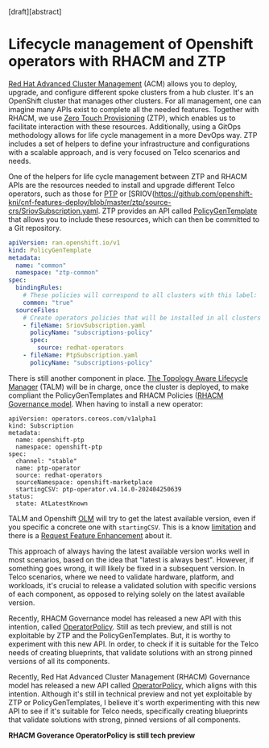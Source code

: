 [draft][abstract]

# Lifecycle management of Openshift operators with RHACM and ZTP

[Red Hat Advanced Cluster Management](https://www.redhat.com/en/technologies/management/advanced-cluster-management) (ACM) allows you to deploy, upgrade, and configure different spoke clusters from a hub cluster. It's an OpenShift cluster that manages other clusters. For all management, one can imagine many APIs exist to complete all the needed features. Together with RHACM, we use [Zero Touch Provisioning](https://docs.openshift.com/container-platform/4.16/edge_computing/ztp-preparing-the-hub-cluster.html) (ZTP), which enables us to facilitate interaction with these resources. Additionally, using a GitOps methodology allows for life cycle management in a more DevOps way. ZTP includes a set of helpers to define your infrastructure and configurations with a scalable approach, and is very focused on Telco scenarios and needs.

One of the helpers for life cycle management between ZTP and RHACM APIs are the resources needed to install and upgrade different Telco operators, such as those for [PTP](https://github.com/openshift-kni/cnf-features-deploy/blob/master/ztp/source-crs/PtpSubscription.yaml) or [SRIOV(https://github.com/openshift-kni/cnf-features-deploy/blob/master/ztp/source-crs/SriovSubscription.yaml. ZTP provides an API called [PolicyGenTemplate](https://docs.openshift.com/container-platform/4.16/edge_computing/policygentemplate_for_ztp/ztp-configuring-managed-clusters-policies.html) that allows you to 
include these resources, which can then be committed to a Git repository.


```yaml
apiVersion: ran.openshift.io/v1
kind: PolicyGenTemplate
metadata:
  name: "common"
  namespace: "ztp-common"
spec:
  bindingRules:
    # These policies will correspond to all clusters with this label:
    common: "true"
  sourceFiles:
    # Create operators policies that will be installed in all clusters
    - fileName: SriovSubscription.yaml
      policyName: "subscriptions-policy"
      spec:
        source: redhat-operators
	- fileName: PtpSubscription.yaml
	  policyName: "subscriptions-policy"
````

There is still another component in place. [The Topology Aware Lifecycle Manager](https://www.redhat.com/en/blog/how-to-use-the-topology-aware-lifecycle-manager) (TALM) will be in charge, once the cluster is deployed, to make compliant the PolicyGenTemplates and RHACM Policies ([RHACM Governance model](https://docs.redhat.com/en/documentation/red_hat_advanced_cluster_management_for_kubernetes/2.11/html-single/governance). When having to install a new operator:

```
apiVersion: operators.coreos.com/v1alpha1
kind: Subscription
metadata:
  name: openshift-ptp
  namespace: openshift-ptp
spec:
  channel: "stable"
  name: ptp-operator
  source: redhat-operators
  sourceNamespace: openshift-marketplace
  startingCSV: ptp-operator.v4.14.0-202404250639
status:
  state: AtLatestKnown
```

TALM and Openshift [OLM](https://docs.openshift.com/container-platform/4.16/operators/understanding/olm/olm-understanding-olm.html) will try to get the latest available version, even if you specific a concrete one with `startingCSV`.
This is a know [limitation](https://issues.redhat.com/browse/OCPBUGS-22838) and there is a [Request Feature Enhancement](https://issues.redhat.com/browse/RFE-4890) about it. 

This approach of always having the latest available version works well in most scenarios, based on the idea that "latest is always best". However, if something goes wrong, it will likely be fixed in a subsequent version. In Telco scenarios, where we need to validate hardware, platform, and workloads, it's crucial to release a validated solution with specific versions of each component, as opposed to relying solely on the latest available version.


Recently, RHACM Governance model has released a new API with this intention, called [OperatorPolicy](https://docs.redhat.com/en/documentation/red_hat_advanced_cluster_management_for_kubernetes/2.10/html/governance/governance#policy-operator). Still as tech preview, and still is not exploitable by ZTP and the PolicyGenTemplates. But, it is worthy to experiment with this new API. In order, to check if it is suitable for the Telco needs of creating blueprints, that validate solutions with an strong pinned versions of all its components.  

Recently, Red Hat Advanced Cluster Management (RHACM) Governance model has released a new API called  [OperatorPolicy](https://docs.redhat.com/en/documentation/red_hat_advanced_cluster_management_for_kubernetes/2.10/html/governance/governance#policy-operator), which aligns with this intention. Although it's still in technical preview and not yet exploitable by ZTP or PolicyGenTemplates, I believe it's worth experimenting with this new API to see if it's suitable for Telco needs, specifically creating blueprints that validate solutions with strong, pinned versions of all components.



**RHACM Goverance OperatorPolicy is still tech preview**

